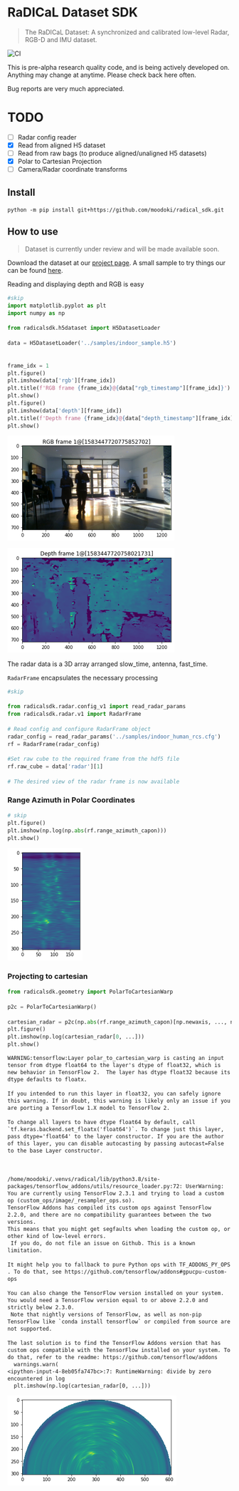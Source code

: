 # RaDICaL Dataset SDK
> The RaDICaL Dataset: A synchronized and calibrated low-level Radar, RGB-D and IMU dataset.


![CI](https://github.com/moodoki/radical_sdk/workflows/CI/badge.svg)

This is pre-alpha research quality code, and is being actively developed on.
Anything may change at anytime. Please check back here often.

Bug reports are very much appreciated.

# TODO

 - [ ] Radar config reader
 - [x] Read from aligned H5 dataset
 - [ ] Read from raw bags (to produce aligned/unaligned H5 datasets)
 - [x] Polar to Cartesian Projection
 - [ ] Camera/Radar coordinate transforms

## Install

`python -m pip install git+https://github.com/moodoki/radical_sdk.git`

## How to use
> Dataset is currently under review and will be made available soon.

Download the dataset at our [project page](https://publish.illinois.edu/radicaldata/).
A small sample to try things our can be found [here]().


Reading and displaying depth and RGB is easy

```python
#skip
import matplotlib.pyplot as plt
import numpy as np

from radicalsdk.h5dataset import H5DatasetLoader

data = H5DatasetLoader('../samples/indoor_sample.h5')


frame_idx = 1
plt.figure()
plt.imshow(data['rgb'][frame_idx])
plt.title(f'RGB frame {frame_idx}@{data["rgb_timestamp"][frame_idx]}')
plt.show()
plt.figure()
plt.imshow(data['depth'][frame_idx])
plt.title(f'Depth frame {frame_idx}@{data["depth_timestamp"][frame_idx]}')
plt.show()
```


![png](docs/images/output_7_0.png)



![png](docs/images/output_7_1.png)


The radar data is a 3D array arranged slow_time, antenna, fast_time.

`RadarFrame` encapsulates the necessary processing

```python
#skip

from radicalsdk.radar.config_v1 import read_radar_params
from radicalsdk.radar.v1 import RadarFrame

# Read config and configure RadarFrame object
radar_config = read_radar_params('../samples/indoor_human_rcs.cfg')
rf = RadarFrame(radar_config)

#Set raw cube to the required frame from the hdf5 file
rf.raw_cube = data['radar'][1]

# The desired view of the radar frame is now available
```

### Range Azimuth in Polar Coordinates

```python
# skip
plt.figure()
plt.imshow(np.log(np.abs(rf.range_azimuth_capon)))
plt.show()
```


![png](docs/images/output_11_0.png)


### Projecting to cartesian

```python
from radicalsdk.geometry import PolarToCartesianWarp

p2c = PolarToCartesianWarp()

cartesian_radar = p2c(np.abs(rf.range_azimuth_capon)[np.newaxis, ..., np.newaxis])
plt.figure()
plt.imshow(np.log(cartesian_radar[0, ...]))
plt.show()
```

    WARNING:tensorflow:Layer polar_to_cartesian_warp is casting an input tensor from dtype float64 to the layer's dtype of float32, which is new behavior in TensorFlow 2.  The layer has dtype float32 because its dtype defaults to floatx.
    
    If you intended to run this layer in float32, you can safely ignore this warning. If in doubt, this warning is likely only an issue if you are porting a TensorFlow 1.X model to TensorFlow 2.
    
    To change all layers to have dtype float64 by default, call `tf.keras.backend.set_floatx('float64')`. To change just this layer, pass dtype='float64' to the layer constructor. If you are the author of this layer, you can disable autocasting by passing autocast=False to the base Layer constructor.
    


    /home/moodoki/.venvs/radical/lib/python3.8/site-packages/tensorflow_addons/utils/resource_loader.py:72: UserWarning: You are currently using TensorFlow 2.3.1 and trying to load a custom op (custom_ops/image/_resampler_ops.so).
    TensorFlow Addons has compiled its custom ops against TensorFlow 2.2.0, and there are no compatibility guarantees between the two versions. 
    This means that you might get segfaults when loading the custom op, or other kind of low-level errors.
     If you do, do not file an issue on Github. This is a known limitation.
    
    It might help you to fallback to pure Python ops with TF_ADDONS_PY_OPS . To do that, see https://github.com/tensorflow/addons#gpucpu-custom-ops 
    
    You can also change the TensorFlow version installed on your system. You would need a TensorFlow version equal to or above 2.2.0 and strictly below 2.3.0.
     Note that nightly versions of TensorFlow, as well as non-pip TensorFlow like `conda install tensorflow` or compiled from source are not supported.
    
    The last solution is to find the TensorFlow Addons version that has custom ops compatible with the TensorFlow installed on your system. To do that, refer to the readme: https://github.com/tensorflow/addons
      warnings.warn(
    <ipython-input-4-8eb05fa747bc>:7: RuntimeWarning: divide by zero encountered in log
      plt.imshow(np.log(cartesian_radar[0, ...]))



![png](docs/images/output_13_2.png)

